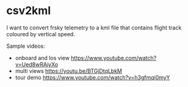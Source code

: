 # csv2kml

I want to convert frsky telemetry to a kml file that contains flight track coloured by vertical speed.

Sample videos:
- onboard and los view https://www.youtube.com/watch?v=Ued8wRAiyXo
- multi views https://youtu.be/BTGjDtqLbkM
- tour demo https://www.youtube.com/watch?v=h3gfmqi0myY

